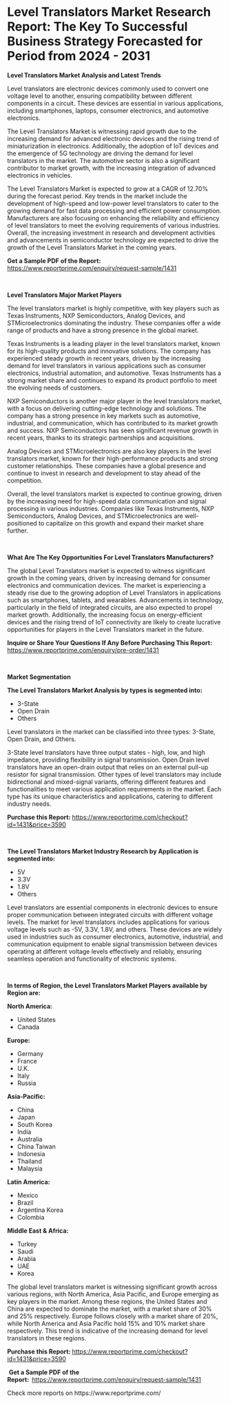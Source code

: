 <p><h1>Level Translators Market Research Report: The Key To Successful Business Strategy Forecasted for Period from 2024 - 2031</h1></p><p><strong>Level Translators Market Analysis and Latest Trends</strong></p>
<p><p>Level translators are electronic devices commonly used to convert one voltage level to another, ensuring compatibility between different components in a circuit. These devices are essential in various applications, including smartphones, laptops, consumer electronics, and automotive electronics.</p><p>The Level Translators Market is witnessing rapid growth due to the increasing demand for advanced electronic devices and the rising trend of miniaturization in electronics. Additionally, the adoption of IoT devices and the emergence of 5G technology are driving the demand for level translators in the market. The automotive sector is also a significant contributor to market growth, with the increasing integration of advanced electronics in vehicles.</p><p>The Level Translators Market is expected to grow at a CAGR of 12.70% during the forecast period. Key trends in the market include the development of high-speed and low-power level translators to cater to the growing demand for fast data processing and efficient power consumption. Manufacturers are also focusing on enhancing the reliability and efficiency of level translators to meet the evolving requirements of various industries. Overall, the increasing investment in research and development activities and advancements in semiconductor technology are expected to drive the growth of the Level Translators Market in the coming years.</p></p>
<p><strong>Get a Sample PDF of the Report:&nbsp;</strong> <a href="https://www.reportprime.com/enquiry/request-sample/1431">https://www.reportprime.com/enquiry/request-sample/1431</a></p>
<p>&nbsp;</p>
<p><strong>Level Translators Major Market Players</strong></p>
<p><p>The level translators market is highly competitive, with key players such as Texas Instruments, NXP Semiconductors, Analog Devices, and STMicroelectronics dominating the industry. These companies offer a wide range of products and have a strong presence in the global market.</p><p>Texas Instruments is a leading player in the level translators market, known for its high-quality products and innovative solutions. The company has experienced steady growth in recent years, driven by the increasing demand for level translators in various applications such as consumer electronics, industrial automation, and automotive. Texas Instruments has a strong market share and continues to expand its product portfolio to meet the evolving needs of customers.</p><p>NXP Semiconductors is another major player in the level translators market, with a focus on delivering cutting-edge technology and solutions. The company has a strong presence in key markets such as automotive, industrial, and communication, which has contributed to its market growth and success. NXP Semiconductors has seen significant revenue growth in recent years, thanks to its strategic partnerships and acquisitions.</p><p>Analog Devices and STMicroelectronics are also key players in the level translators market, known for their high-performance products and strong customer relationships. These companies have a global presence and continue to invest in research and development to stay ahead of the competition.</p><p>Overall, the level translators market is expected to continue growing, driven by the increasing need for high-speed data communication and signal processing in various industries. Companies like Texas Instruments, NXP Semiconductors, Analog Devices, and STMicroelectronics are well-positioned to capitalize on this growth and expand their market share further.</p></p>
<p>&nbsp;</p>
<p><strong>What Are The Key Opportunities For Level Translators Manufacturers?</strong></p>
<p><p>The global Level Translators market is expected to witness significant growth in the coming years, driven by increasing demand for consumer electronics and communication devices. The market is experiencing a steady rise due to the growing adoption of Level Translators in applications such as smartphones, tablets, and wearables. Advancements in technology, particularly in the field of integrated circuits, are also expected to propel market growth. Additionally, the increasing focus on energy-efficient devices and the rising trend of IoT connectivity are likely to create lucrative opportunities for players in the Level Translators market in the future.</p></p>
<p><strong>Inquire or Share Your Questions If Any Before Purchasing This Report:</strong> <a href="https://www.reportprime.com/enquiry/pre-order/1431">https://www.reportprime.com/enquiry/pre-order/1431</a></p>
<p>&nbsp;</p>
<p><strong>Market Segmentation</strong></p>
<p><strong>The Level Translators Market Analysis by types is segmented into:</strong></p>
<p><ul><li>3-State</li><li>Open Drain</li><li>Others</li></ul></p>
<p><p>Level translators in the market can be classified into three types: 3-State, Open Drain, and Others. </p><p>3-State level translators have three output states - high, low, and high impedance, providing flexibility in signal transmission. Open Drain level translators have an open-drain output that relies on an external pull-up resistor for signal transmission. Other types of level translators may include bidirectional and mixed-signal variants, offering different features and functionalities to meet various application requirements in the market. Each type has its unique characteristics and applications, catering to different industry needs.</p></p>
<p><strong>Purchase this Report:&nbsp;</strong><a href="https://www.reportprime.com/checkout?id=1431&price=3590">https://www.reportprime.com/checkout?id=1431&price=3590</a></p>
<p>&nbsp;</p>
<p><strong>The Level Translators Market Industry Research by Application is segmented into:</strong></p>
<p><ul><li>5V</li><li>3.3V</li><li>1.8V</li><li>Others</li></ul></p>
<p><p>Level translators are essential components in electronic devices to ensure proper communication between integrated circuits with different voltage levels. The market for level translators includes applications for various voltage levels such as -5V, 3.3V, 1.8V, and others. These devices are widely used in industries such as consumer electronics, automotive, industrial, and communication equipment to enable signal transmission between devices operating at different voltage levels effectively and reliably, ensuring seamless operation and functionality of electronic systems.</p></p>
<p>&nbsp;</p>
<p><strong>In terms of Region, the Level Translators Market Players available by Region are:</strong></p>
<p>
    <p> <strong> North America: </strong>
        <ul>
            <li>United States</li>
            <li>Canada</li>
        </ul>
        </p> 
    <p> <strong> Europe: </strong>
        <ul>
            <li>Germany</li>
            <li>France</li>
            <li>U.K.</li>
            <li>Italy</li>
            <li>Russia</li>
        </ul>
        </p> 
    <p> <strong> Asia-Pacific: </strong>
        <ul>
            <li>China</li>
            <li>Japan</li>
            <li>South Korea</li>
            <li>India</li>
            <li>Australia</li>
            <li>China Taiwan</li>
            <li>Indonesia</li>
            <li>Thailand</li>
            <li>Malaysia</li>
        </ul>
        </p> 
    <p> <strong> Latin America: </strong>
        <ul>
            <li>Mexico</li>
            <li>Brazil</li>
            <li>Argentina Korea</li>
            <li>Colombia</li>
        </ul>
        </p> 
    <p> <strong> Middle East & Africa: </strong>
        <ul>
            <li>Turkey</li>
            <li>Saudi</li>
            <li>Arabia</li>
            <li>UAE</li>
            <li>Korea</li>
        </ul>
    </p>
    </p>
<p><p>The global level translators market is witnessing significant growth across various regions, with North America, Asia Pacific, and Europe emerging as key players in the market. Among these regions, the United States and China are expected to dominate the market, with a market share of 30% and 25% respectively. Europe follows closely with a market share of 20%, while North America and Asia Pacific hold 15% and 10% market share respectively. This trend is indicative of the increasing demand for level translators in these regions.</p></p>
<p><strong>Purchase this Report: </strong><a href="https://www.reportprime.com/checkout?id=1431&price=3590">https://www.reportprime.com/checkout?id=1431&price=3590</a></p>
<p>&nbsp;<strong>Get a Sample PDF of the Report:&nbsp;&nbsp;</strong><a href="https://www.reportprime.com/enquiry/request-sample/1431">https://www.reportprime.com/enquiry/request-sample/1431</a></p>
<p><strong></strong></p>
<p>Check more reports on https://www.reportprime.com/</p>